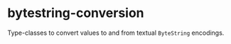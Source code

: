 bytestring-conversion
=====================

Type-classes to convert values to and from textual `ByteString` encodings.

